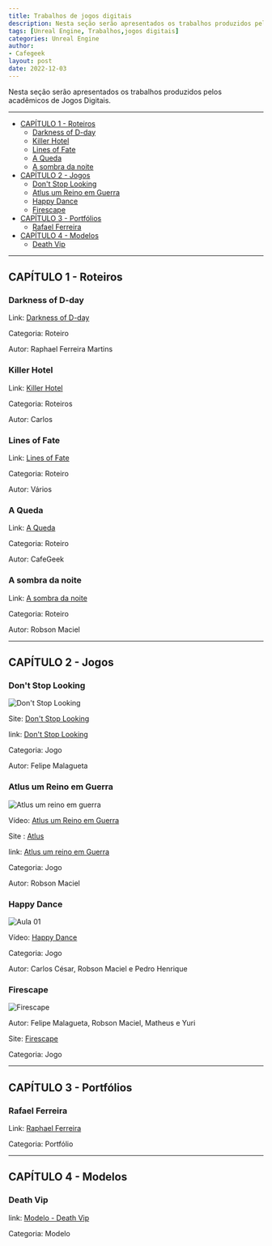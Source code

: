 ```yaml
---
title: Trabalhos de jogos digitais
description: Nesta seção serão apresentados os trabalhos produzidos pelos acadêmicos de Jogos Digitais.
tags: [Unreal Engine, Trabalhos,jogos digitais]
categories: Unreal Engine
author: 
- Cafegeek
layout: post
date: 2022-12-03 
---
```



Nesta seção serão apresentados os trabalhos produzidos pelos acadêmicos de Jogos Digitais.

***

- [CAPÍTULO 1 - Roteiros](#capítulo-1---roteiros)
  - [Darkness of D-day](#darkness-of-d-day)
  - [Killer Hotel](#killer-hotel)
  - [Lines of Fate](#lines-of-fate)
  - [A Queda](#a-queda)
  - [A sombra da noite](#a-sombra-da-noite)
- [CAPÍTULO 2 - Jogos](#capítulo-2---jogos)
  - [Don't Stop Looking](#dont-stop-looking)
  - [Atlus um Reino em Guerra](#atlus-um-reino-em-guerra)
  - [Happy Dance](#happy-dance)
  - [Firescape](#firescape)
- [CAPÍTULO 3 - Portfólios](#capítulo-3---portfólios)
  - [Rafael Ferreira](#rafael-ferreira)
- [CAPÍTULO 4 - Modelos](#capítulo-4---modelos)
  - [Death Vip](#death-vip)

***

## CAPÍTULO 1 - Roteiros

### Darkness of D-day

Link: [Darkness of D-day](darkness_of_day.html)

Categoria: Roteiro

Autor: Raphael Ferreira Martins

### Killer Hotel

Link: [Killer Hotel](killer_hotel.html)

Categoria: Roteiros

Autor: Carlos

### Lines of Fate

Link: [Lines of Fate](lines_of_fate.html)

Categoria: Roteiro

Autor: Vários

### A Queda

Link: [A Queda](#)

Categoria: Roteiro

Autor: CafeGeek

### A sombra da noite

Link: [A sombra da noite](a_sombra_da_noite.html)

Categoria: Roteiro

Autor: Robson Maciel

***

## CAPÍTULO 2 - Jogos

### Don't Stop Looking

![Don't Stop Looking](https://m.gjcdn.net/game-screenshot/300/4621714-ux45ttaz-v4.webp)

Site: [Don't Stop Looking](https://gamejolt.com/games/dontstoplooking/557220)

link: [Don't Stop Looking](dont_stop_looking.html)

Categoria: Jogo

Autor: Felipe Malagueta

### Atlus um Reino em Guerra  

![Atlus um reino em guerra](https://m.gjcdn.net/game-screenshot/400/4796418-naut7iug-v4.webp)

Vídeo: [Atlus um Reino em Guerra](https://www.youtube.com/watch?v=pu4LWLRCIKk)

Site : [Atlus](https://gamejolt.com/games/atlus/557935)

link: [Atlus um reino em Guerra](https://github.com/SoBoRn85/JCC)

Categoria: Jogo

Autor: Robson Maciel

### Happy Dance  

![Aula 01](http://img.youtube.com/vi/pegQzuS_Qr8/0.jpg)

Vídeo: [Happy Dance](https://www.youtube.com/watch?v=pegQzuS_Qr8&t=99s)

Categoria: Jogo

Autor: Carlos César, Robson Maciel e Pedro Henrique

### Firescape

![Firescape](https://m.gjcdn.net/game-screenshot/300/2270444-dew2tkfe-v4.webp)

Autor: Felipe Malagueta, Robson Maciel, Matheus e Yuri

Site: [Firescape](https://gamejolt.com/games/firescape/430743)

Categoria: Jogo

***

## CAPÍTULO 3 - Portfólios

### Rafael Ferreira

Link: [Raphael Ferreira](https://www.behance.net/raphaelferreira10)

Categoria: Portfólio

***

## CAPÍTULO 4 - Modelos

### Death Vip

link: [Modelo - Death Vip](modelo_gdd_death_vip.html)

Categoria: Modelo
